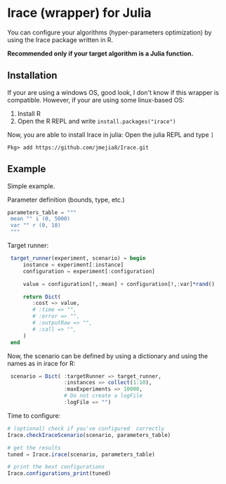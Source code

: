 # Irace (wrapper) for Julia

You can configure your algorithms (hyper-parameters optimization) by using the Irace
package written in R.

**Recommended only if your target algorithm is a Julia function.**

## Installation

If your are using a windows OS, good look, I don't know if this wrapper is compatible.
However, if your are using some linux-based OS:

1. Install R
2. Open the R REPL and write `install.packages("irace")`

Now, you are able to install Irace in julia: Open the julia REPL and type `]`

```
Pkg> add https://github.com/jmejia8/Irace.git
```

## Example

Simple example.

Parameter definition (bounds, type, etc.)
```julia
parameters_table = """
 mean "" i (0, 5000)
 var "" r (0, 10)
 """
```

Target runner:
```julia
 target_runner(experiment, scenario) = begin
     instance = experiment[:instance]
     configuration = experiment[:configuration]

     value = configuration[!,:mean] + configuration[!,:var]*rand()

     return Dict(
        :cost => value,
        # :time => "",
        # :error => "",
        # :outputRaw => "",
        # :call => "",
     )
 end
```

Now, the scenario can be defined by using a dictionary and using the names
as in irace for R:
```julia
 scenario = Dict( :targetRunner => target_runner,
                  :instances => collect(1:10),
                  :maxExperiments => 10000,
                  # Do not create a logFile
                  :logFile => "")
```

Time to configure:
```julia
# (optional) check if you've configured  correctly
Irace.checkIraceScenario(scenario, parameters_table)

# get the results
tuned = Irace.irace(scenario, parameters_table)

# print the best configurations
Irace.configurations_print(tuned)
```
